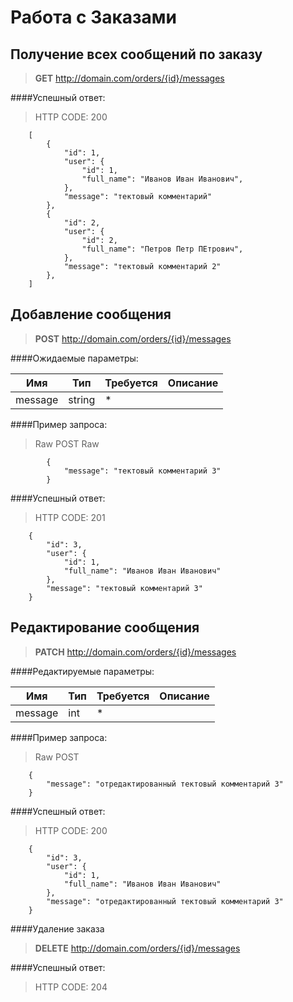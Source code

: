 Работа с Заказами
=================

Получение всех сообщений по заказу
----------------------

> **GET** http://domain.com/orders/{id}/messages

####Успешный ответ:

> HTTP CODE: 200

        [
            {
                "id": 1,
                "user": {
                    "id": 1,
                    "full_name": "Иванов Иван Иванович",
                },
                "message": "тектовый комментарий"
            },
            {
                "id": 2,
                "user": {
                    "id": 2,
                    "full_name": "Петров Петр ПЕтрович",
                },
                "message": "тектовый комментарий 2"
            },
        ]
        
Добавление сообщения
-----------------

> **POST** http://domain.com/orders/{id}/messages

####Ожидаемые параметры:

| Имя |	Тип | Требуется | Описание |
|---|---|---|---|
| message | string | * |   |

####Пример запроса:

> Raw POST Raw

            {
                "message": "тектовый комментарий 3"
            }
        

####Успешный ответ:

> HTTP CODE: 201

        {
            "id": 3,
            "user": {
                "id": 1,
                "full_name": "Иванов Иван Иванович"
	        },
            "message": "тектовый комментарий 3"
        }


Редактирование сообщения
---------------------

> **PATCH** http://domain.com/orders/{id}/messages

####Редактируемые параметры:

| Имя |	Тип | Требуется | Описание |
|---|---|---|---|
| message | int | * |   |

####Пример запроса:

> Raw POST

        {
            "message": "отредактированный тектовый комментарий 3"
        }
        
####Успешный ответ:

> HTTP CODE: 200

        {
            "id": 3,
            "user": {
                "id": 1,
                "full_name": "Иванов Иван Иванович"
            },
            "message": "отредактированный тектовый комментарий 3"
        }
        
####Удаление заказа
> **DELETE** http://domain.com/orders/{id}/messages

####Успешный ответ:
> HTTP CODE: 204